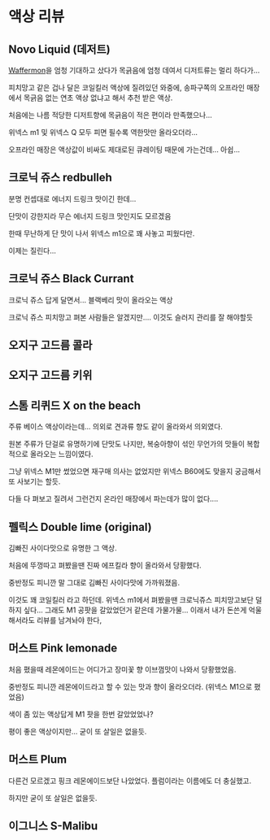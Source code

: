 # 액상 리뷰

## Novo Liquid (데저트)

[Waffermon](https://www.pgliquid.com/liquid/2324)을 엄청 기대하고 샀다가 목긁음에 엄청 데여서 디저트류는 멀리 하다가...

피치망고 같은 겁나 달은 코일킬러 액상에 질려있던 와중에, 송파구쪽의 오프라인 매장에서 목긁음 없는 연초 액상 없냐고 해서 추천 받은 액상.

처음에는 나름 적당한 디저트향에 목긁음이 적은 편이라 만족했으나...

위넥스 m1 및 위넥스 Q 모두 피면 필수록 역한맛만 올라오더라...

오프라인 매장은 액상값이 비싸도 제대로된 큐레이팅 때문에 가는건데... 아쉽...

## 크로닉 쥬스 redbulleh

분명 컨셉대로 에너지 드링크 맛이긴 한데...

단맛이 강한지라 무슨 에너지 드링크 맛인지도 모르겠음

한때 무난하게 단 맛이 나서 위넥스 m1으로 꽤 사놓고 피웠다만.

이제는 질린다...

## 크로닉 쥬스 Black Currant

크로닉 쥬스 답게 달면서... 블랙베리 맛이 올라오는 액상

크로닉 쥬스 피치망고 펴본 사람들은 알겠지만.... 이것도 슬러지 관리를 잘 해야할듯

## 오지구 고드름 콜라

## 오지구 고드름 키위

## 스톰 리퀴드 X on the beach

주류 베이스 액상이라는데... 의외로 견과류 향도 같이 올라와서 의외였다.

원본 주류가 단걸로 유명하기에 단맛도 나지만, 복숭아향이 섞인 무언가의 맛들이 복합적으로 올라오는 느낌이였다.

그냥 위넥스 M1만 썼었으면 재구매 의사는 없었지만 위넥스 B60에도 맞을지 궁금해서 또 사보기는 할듯.

다들 다 펴보고 질려서 그런건지 온라인 매장에서 파는데가 많이 없다....

## 펠릭스 Double lime (original)

김빠진 사이다맛으로 유명한 그 액상.

처음에 뚜껑따고 펴봤을땐 진짜 에프킬라 향이 올라와서 당황했다.

중반정도 피니깐 말 그대로 김빠진 사이다맛에 가까워졌음.

이것도 꽤 코일킬러 라고 하던데. 위넥스 m1에서 펴봤을땐 크로닉쥬스 피치망고보단 덜 하지 싶다... 그래도 M1 공팟을 갈았었던거 같은데 가물가물... 이래서 내가 돈쓴게 억울해서라도 리뷰를 남겨놔야 한다,

## 머스트 Pink lemonade

처음 폈을때 레몬에이드는 어디가고 장미꽃 향 이브껌맛이 나와서 당황했었음.

중반정도 피니깐 레몬에이드라고 할 수 있는 맛과 향이 올라오더라. (위넥스 M1으로 폈었음)

색이 좀 있는 액상답게 M1 팟을 한번 갈았었었나?

평이 좋은 액상이지만... 굳이 또 살일은 없을듯.

## 머스트 Plum

다른건 모르겠고 핑크 레몬에이드보단 나았었다. 플럼이라는 이름에도 더 충실했고.

하지만 굳이 또 살일은 없을듯.

## 이그니스 S-Malibu

